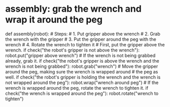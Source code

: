 # assembly: grab the wrench and wrap it around the peg
def assembly(robot):
    # Steps:
    #  1. Put gripper above the wrench
    #  2. Grab the wrench with the gripper
    #  3. Put the gripper around the peg with the wrench
    #  4. Rotate the wrench to tighten it
    # First, put the gripper above the wrench.
    if check("the robot's gripper is not above the wrench"):
        robot.put("gripper above wrench")
    # If the wrench is not being grabbed already, grab it.
    if check("the robot's gripper is above the wrench and the wrench is not being grabbed"):
        robot.grab("wrench")
    # Move the gripper around the peg, making sure the wrench is wrapped around
    # the peg as well.
    if check("the robot's gripper is holding the wrench and the wrench is not wrapped around the peg"):
        robot.wrap("wrench around peg")
    # If the wrench is wrapped around the peg, rotate the wrench to tighten it.
    if check("the wrench is wrapped around the peg"):
        robot.rotate("wrench to tighten")
